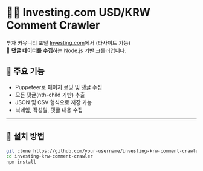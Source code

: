 # 🕵️‍♂️ Investing.com USD/KRW Comment Crawler

투자 커뮤니티 포털 [Investing.com](https://kr.investing.com)에서 (타사이트 가능)  
💬  **댓글 데이터를 수집**하는 Node.js 기반 크롤러입니다.

## 📌 주요 기능

- Puppeteer로 페이지 로딩 및 댓글 수집
- 모든 댓글(nth-child 기반) 추출
- JSON 및 CSV 형식으로 저장 가능
- 닉네임, 작성일, 댓글 내용 수집

---

## 🚀 설치 방법

```bash
git clone https://github.com/your-username/investing-krw-comment-crawler.git
cd investing-krw-comment-crawler
npm install
